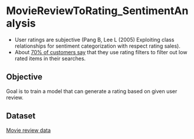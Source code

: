 # MovieReviewToRating_SentimentAnalysis

* User ratings are subjective (Pang B, Lee L (2005) Exploiting class relationships for sentiment categorization with respect rating sales).
* About [70% of customers say](https://www.reviewtrackers.com/reports/online-reviews-survey/) that they use rating filters to filter out low rated items in their searches.

## Objective
Goal is to train a model that can generate a rating based on given user review.

## Dataset
[Movie review data](http://www.cs.cornell.edu/people/pabo/movie-review-data/)

